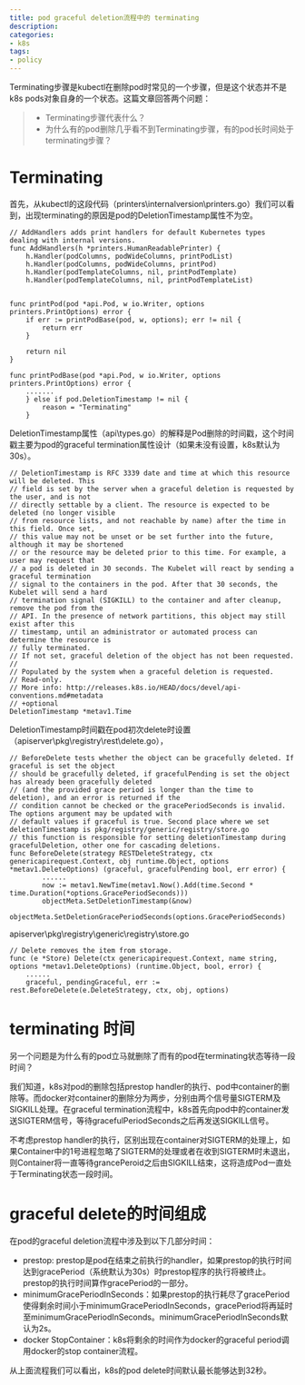 ```yaml
---
title: pod graceful deletion流程中的 terminating
description: 
categories:
- k8s
tags:
- policy
---
```


Terminating步骤是kubectl在删除pod时常见的一个步骤，但是这个状态并不是k8s pods对象自身的一个状态。这篇文章回答两个问题：
>- Terminating步骤代表什么？
>- 为什么有的pod删除几乎看不到Terminating步骤，有的pod长时间处于terminating步骤？

# Terminating

首先，从kubectl的这段代码（printers\internalversion\printers.go）我们可以看到，出现terminating的原因是pod的DeletionTimestamp属性不为空。

	// AddHandlers adds print handlers for default Kubernetes types dealing with internal versions.
	func AddHandlers(h *printers.HumanReadablePrinter) {
		h.Handler(podColumns, podWideColumns, printPodList)
		h.Handler(podColumns, podWideColumns, printPod)
		h.Handler(podTemplateColumns, nil, printPodTemplate)
		h.Handler(podTemplateColumns, nil, printPodTemplateList)


	func printPod(pod *api.Pod, w io.Writer, options printers.PrintOptions) error {
		if err := printPodBase(pod, w, options); err != nil {
			return err
		}
	
		return nil
	}

	func printPodBase(pod *api.Pod, w io.Writer, options printers.PrintOptions) error {
	    .......
		} else if pod.DeletionTimestamp != nil {
			reason = "Terminating"
		}

DeletionTimestamp属性（api\types.go）的解释是Pod删除的时间戳，这个时间戳主要为pod的graceful termination属性设计（如果未没有设置，k8s默认为30s）。

	// DeletionTimestamp is RFC 3339 date and time at which this resource will be deleted. This
	// field is set by the server when a graceful deletion is requested by the user, and is not
	// directly settable by a client. The resource is expected to be deleted (no longer visible
	// from resource lists, and not reachable by name) after the time in this field. Once set,
	// this value may not be unset or be set further into the future, although it may be shortened
	// or the resource may be deleted prior to this time. For example, a user may request that
	// a pod is deleted in 30 seconds. The Kubelet will react by sending a graceful termination
	// signal to the containers in the pod. After that 30 seconds, the Kubelet will send a hard
	// termination signal (SIGKILL) to the container and after cleanup, remove the pod from the
	// API. In the presence of network partitions, this object may still exist after this
	// timestamp, until an administrator or automated process can determine the resource is
	// fully terminated.
	// If not set, graceful deletion of the object has not been requested.
	//
	// Populated by the system when a graceful deletion is requested.
	// Read-only.
	// More info: http://releases.k8s.io/HEAD/docs/devel/api-conventions.md#metadata
	// +optional
	DeletionTimestamp *metav1.Time

DeletionTimestamp时间戳在pod初次delete时设置（apiserver\pkg\registry\rest\delete.go），

	// BeforeDelete tests whether the object can be gracefully deleted. If graceful is set the object
	// should be gracefully deleted, if gracefulPending is set the object has already been gracefully deleted
	// (and the provided grace period is longer than the time to deletion), and an error is returned if the
	// condition cannot be checked or the gracePeriodSeconds is invalid. The options argument may be updated with
	// default values if graceful is true. Second place where we set deletionTimestamp is pkg/registry/generic/registry/store.go
	// this function is responsible for setting deletionTimestamp during gracefulDeletion, other one for cascading deletions.
	func BeforeDelete(strategy RESTDeleteStrategy, ctx genericapirequest.Context, obj runtime.Object, options *metav1.DeleteOptions) (graceful, gracefulPending bool, err error) {
            ......
            now := metav1.NewTime(metav1.Now().Add(time.Second * time.Duration(*options.GracePeriodSeconds)))
			objectMeta.SetDeletionTimestamp(&now)
			objectMeta.SetDeletionGracePeriodSeconds(options.GracePeriodSeconds)


apiserver\pkg\registry\generic\registry\store.go

	// Delete removes the item from storage.
	func (e *Store) Delete(ctx genericapirequest.Context, name string, options *metav1.DeleteOptions) (runtime.Object, bool, error) {
	    ......
		graceful, pendingGraceful, err := rest.BeforeDelete(e.DeleteStrategy, ctx, obj, options)

# terminating 时间
另一个问题是为什么有的pod立马就删除了而有的pod在terminating状态等待一段时间？

我们知道，k8s对pod的删除包括prestop handler的执行、pod中container的删除等。而docker对container的删除分为两步，分别由两个信号量SIGTERM及SIGKILL处理。在graceful termination流程中，k8s首先向pod中的container发送SIGTERM信号，等待gracefulPeriodSeconds之后再发送SIGKILL信号。

不考虑prestop handler的执行，区别出现在container对SIGTERM的处理上，如果Container中的1号进程忽略了SIGTERM的处理或者在收到SIGTERM时未退出，则Container将一直等待grancePeroid之后由SIGKILL结束，这将造成Pod一直处于Terminating状态一段时间。

# graceful delete的时间组成

在pod的graceful deletion流程中涉及到以下几部分时间：

- prestop: prestop是pod在结束之前执行的handler，如果prestop的执行时间达到gracePeriod（系统默认为30s）时prestop程序的执行将被终止。 prestop的执行时间算作gracePeriod的一部分。
- minimumGracePeriodInSeconds：如果prestop的执行耗尽了gracePeriod使得剩余时间小于minimumGracePeriodInSeconds，gracePeriod将再延时至minimumGracePeriodInSeconds。minimumGracePeriodInSeconds默认为2s。
- docker StopContainer：k8s将剩余的时间作为docker的graceful period调用docker的stop container流程。

从上面流程我们可以看出，k8s的pod delete时间默认最长能够达到32秒。

